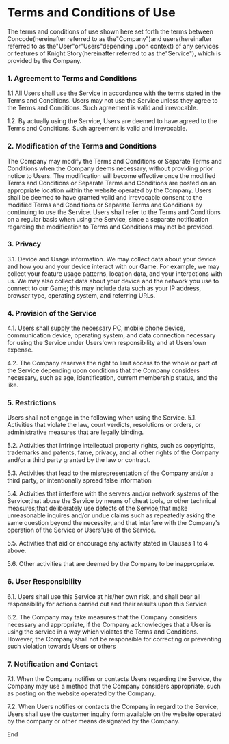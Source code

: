 # Terms and Conditions of Use
The terms and conditions of use shown here set forth the terms between Concode(hereinafter referred to as the"Company")and users(hereinafter referred to as the"User"or"Users"depending upon context) of any services or features of Knight Story(hereinafter referred to as the"Service"), which is provided by the Company.

### 1. Agreement to Terms and Conditions
1.1 All Users shall use the Service in accordance with the terms stated in the Terms and Conditions. Users may not use the Service unless they agree to the Terms and Conditions. Such agreement is valid and irrevocable.

1.2. By actually using the Service, Users are deemed to have agreed to the Terms and Conditions. Such agreement is valid and irrevocable.

### 2. Modification of the Terms and Conditions
The Company may modify the Terms and Conditions or Separate Terms and Conditions when the Company deems necessary, without providing prior notice to Users. The modification will become effective once the modified Terms and Conditions or Separate Terms and Conditions are posted on an appropriate location within the website operated by the Company. Users shall be deemed to have granted valid and irrevocable consent to the modified Terms and Conditions or Separate Terms and Conditions by continuing to use the Service. Users shall refer to the Terms and Conditions on a regular basis when using the Service, since a separate notification regarding the modification to Terms and Conditions may not be provided.

### 3. Privacy
3.1. Device and Usage information. We may collect data about your device and how you and your device interact with our Game. For example, we may collect your feature usage patterns, location data, and your interactions with us. We may also collect data about your device and the network you use to connect to our Game; this may include data such as your IP address, browser type, operating system, and referring URLs.

### 4. Provision of the Service
4.1. Users shall supply the necessary PC, mobile phone device, communication device, operating system, and data connection necessary for using the Service under Users'own responsibility and at Users'own expense.

4.2. The Company reserves the right to limit access to the whole or part of the Service depending upon conditions that the Company considers necessary, such as age, identification, current membership status, and the like.

### 5. Restrictions
Users shall not engage in the following when using the Service.
5.1. Activities that violate the law, court verdicts, resolutions or orders, or administrative measures that are legally binding.

5.2.  Activities that infringe intellectual property rights, such as copyrights, trademarks and patents, fame, privacy, and all other rights of the Company and/or a third party granted by the law or contract.

5.3. Activities that lead to the misrepresentation of the Company and/or a third party, or intentionally spread false information

5.4.  Activities that interfere with the servers and/or network systems of the Service;that abuse the Service by means of cheat tools, or other technical measures;that deliberately use defects of the Service;that make unreasonable inquires and/or undue claims such as repeatedly asking the same question beyond the necessity, and that interfere with the Company's operation of the Service or Users'use of the Service.

5.5. Activities that aid or encourage any activity stated in Clauses 1 to 4 above.

5.6. Other activities that are deemed by the Company to be inappropriate.

### 6. User Responsibility
6.1. Users shall use this Service at his/her own risk, and shall bear all responsibility for actions carried out and their results upon this Service

6.2. The Company may take measures that the Company considers necessary and appropriate, if the Company acknowledges that a User is using the service in a way which violates the Terms and Conditions. However, the Company shall not be responsible for correcting or preventing such violation towards Users or others

### 7. Notification and Contact
7.1. When the Company notifies or contacts Users regarding the Service, the Company may use a method that the Company considers appropriate, such as posting on the website operated by the Company.

7.2. When Users notifies or contacts the Company in regard to the Service, Users shall use the customer inquiry form available on the website operated by the company or other means designated by the Company.


End